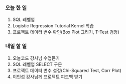 ### 오늘 한 일
1. SQL 레벨업
2. Logistic Regression Tutorial Kernel 학습
3. 프로젝트 데이터 변수 확인(Box Plot 그리기, T-Test 검정)

### 내일 할 일
1. 오늘코드 강사님 수업듣기
2. SQL 레벨업 SELECT 구문
3. 프로젝트 데이터 변수 설정(Chi-Squared Test, Corr Plot)
4. 이인섭 강사님께 프로젝트 피드백 받기
